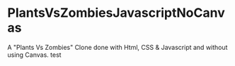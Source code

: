 # PlantsVsZombiesJavascriptNoCanvas
A "Plants Vs Zombies" Clone done with Html, CSS &amp; Javascript and without using Canvas.
test
